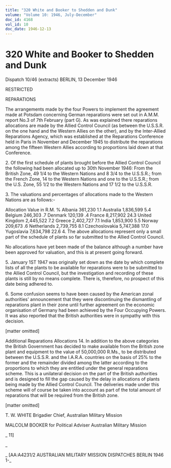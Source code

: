 ```yaml
---
title: "320 White and Booker to Shedden and Dunk"
volume: "Volume 10: 1946, July-December"
doc_id: 4168
vol_id: 10
doc_date: 1946-12-13
---
```


# 320 White and Booker to Shedden and Dunk

Dispatch 10/46 (extracts) BERLIN, 13 December 1946

RESTRICTED

REPARATIONS

The arrangements made by the four Powers to implement the agreement made at Potsdam concerning German reparations were set out in A.M.M. report No.3 of 7th February (part G). As was explained there reparations allocations are made by the Allied Control Council (as between the U.S.S.R. on the one hand and the Western Allies on the other), and by the Inter-Allied Reparations Agency, which was established at the Reparations Conference held in Paris in November and December 1945 to distribute the reparations among the fifteen Western Allies according to proportions laid down at that Conference.

2\. Of the first schedule of plants brought before the Allied Control Council the following had been allocated up to 30th November 1946: From the British Zone, 49 1/4 to the Western Nations and 8 3/4 to the U.S.S.R.; from the French Zone, 14 to the Western Nations and one to the U.S.S.R.; from the U.S. Zone, 55 1/2 to the Western Nations and 17 1/2 to the U.S.S.R.

3\. The valuations and percentages of allocations made to the Western Nations are as follows:-

Allocation Value in R.M. % Albania 361,230 1.1 Australia 1,836,599 5.4 Belgium 246,303 .7 Denmark 120,139 .4 France 8,217,902 24.3 United Kingdom 2,445,522 7.2 Greece 2,402,727 7.1 India 1,853,900 5.5 Norway 209,673 .6 Netherlands 2,739,755 8.1 Czechoslovakia 5,747,388 17.0 Yugoslavia 7,634,798 22.6 4. The above allocations represent only a small part of the schedule of plants so far submitted to the Allied Control Council.

No allocations have yet been made of the balance although a number have been approved for valuation, and this is at present going forward.

5\. January 1ST 1947 was originally set down as the date by which complete lists of all the plants to be available for reparations were to be submitted to the Allied Control Council, but the investigation and recording of these plants is still by no means complete. There is, therefore, no prospect of this date being adhered to.

6\. Some confusion seems to have been caused by the American zonal authorities' announcement that they were discontinuing the dismantling of reparations plant in their zone until further agreement on the economic organisation of Germany had been achieved by the Four Occupying Powers. It was also reported that the British authorities were in sympathy with this decision.

[matter omitted]

Additional Reparations Allocations 14. In addition to the above categories the British Government has decided to make available from the British zone plant and equipment to the value of 50,000,000 R.Ms., to be distributed between the U.S.S.R. and the I.A.R.A. countries on the basis of 25% to the former and the remainder divided among the latter according to the proportions to which they are entitled under the general reparations scheme. This is a unilateral decision on the part of the British authorities and is designed to fill the gap caused by the delay in allocations of plants being made by the Allied Control Council. The deliveries made under this scheme will of course be taken into account as part of the total amount of reparations that will be required from the British zone.

[matter omitted]

T. W. WHITE Brigadier Chief, Australian Military Mission

MALCOLM BOOKER for Political Adviser Australian Military Mission

_ 11]

_

_ [AA:A4231/2 AUSTRALIAN MILITARY MISSION DISPATCHES BERLIN 1946 1-_
